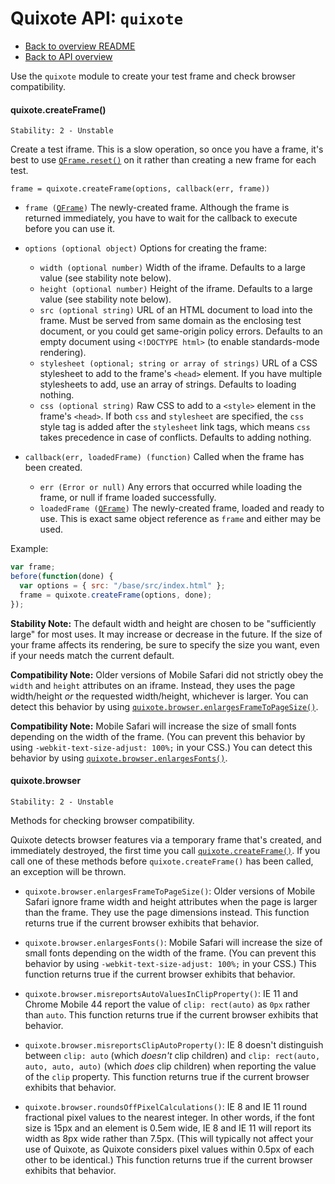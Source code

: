 # Quixote API: `quixote`

* [Back to overview README](../README.md)
* [Back to API overview](api.md)

Use the `quixote` module to create your test frame and check browser compatibility.


#### quixote.createFrame()

```
Stability: 2 - Unstable
```

Create a test iframe. This is a slow operation, so once you have a frame, it's best to use [`QFrame.reset()`](QFrame.md#framereset) on it rather than creating a new frame for each test.

`frame = quixote.createFrame(options, callback(err, frame))`

* `frame (`[`QFrame`](QFrame.md)`)` The newly-created frame. Although the frame is returned immediately, you have to wait for the callback to execute before you can use it.

* `options (optional object)` Options for creating the frame:
  * `width (optional number)` Width of the iframe. Defaults to a large value (see stability note below).
  * `height (optional number)` Height of the iframe. Defaults to a large value (see stability note below).
  * `src (optional string)` URL of an HTML document to load into the frame. Must be served from same domain as the enclosing test document, or you could get same-origin policy errors. Defaults to an empty document using `<!DOCTYPE html>` (to enable standards-mode rendering).
  * `stylesheet (optional; string or array of strings)` URL of a CSS stylesheet to add to the frame's `<head>` element. If you have multiple stylesheets to add, use an array of strings. Defaults to loading nothing.
  * `css (optional string)` Raw CSS to add to a `<style>` element in the frame's `<head>`. If both `css` and `stylesheet` are specified, the `css` style tag is added after the `stylesheet` link tags, which means `css` takes precedence in case of conflicts. Defaults to adding nothing.
  
* `callback(err, loadedFrame) (function)` Called when the frame has been created. 
  * `err (Error or null)` Any errors that occurred while loading the frame, or null if frame loaded successfully.
  * `loadedFrame (`[`QFrame`](QFrame.md)`)` The newly-created frame, loaded and ready to use. This is exact same object reference as `frame` and either may be used.  

Example:

```javascript
var frame;
before(function(done) {
  var options = { src: "/base/src/index.html" };
  frame = quixote.createFrame(options, done);
});
```

**Stability Note:** The default width and height are chosen to be "sufficiently large" for most uses. It may increase or decrease in the future. If the size of your frame affects its rendering, be sure to specify the size you want, even if your needs match the current default.

**Compatibility Note:** Older versions of Mobile Safari did not strictly obey the `width` and `height` attributes on an iframe. Instead, they uses the page width/height *or* the requested width/height, whichever is larger. You can detect this behavior by using [`quixote.browser.enlargesFrameToPageSize()`](quixote.md#quixotebrowser).

**Compatibility Note:** Mobile Safari will increase the size of small fonts depending on the width of the frame. (You can prevent this behavior by using `-webkit-text-size-adjust: 100%;` in your CSS.) You can detect this behavior by using [`quixote.browser.enlargesFonts()`](#quixotebrowser).


#### quixote.browser

```
Stability: 2 - Unstable
```

Methods for checking browser compatibility.

Quixote detects browser features via a temporary frame that's created, and immediately destroyed, the first time you call [`quixote.createFrame()`](#quixotecreateframe). If you call one of these methods before `quixote.createFrame()` has been called, an exception will be thrown.

* `quixote.browser.enlargesFrameToPageSize()`: Older versions of Mobile Safari ignore frame width and height attributes when the page is larger than the frame. They use the page dimensions instead. This function returns true if the current browser exhibits that behavior.

* `quixote.browser.enlargesFonts()`: Mobile Safari will increase the size of small fonts depending on the width of the frame. (You can prevent this behavior by using `-webkit-text-size-adjust: 100%;` in your CSS.) This function returns true if the current browser exhibits that behavior.

* `quixote.browser.misreportsAutoValuesInClipProperty()`: IE 11 and Chrome Mobile 44 report the value of `clip: rect(auto)` as `0px` rather than `auto`. This function returns true if the current browser exhibits that behavior.

* `quixote.browser.misreportsClipAutoProperty()`: IE 8 doesn't distinguish between `clip: auto` (which *doesn't* clip children) and `clip: rect(auto, auto, auto, auto)` (which *does* clip children) when reporting the value of the `clip` property. This function returns true if the current browser exhibits that behavior.

* `quixote.browser.roundsOffPixelCalculations()`: IE 8 and IE 11 round fractional pixel values to the nearest integer. In other words, if the font size is 15px and an element is 0.5em wide, IE 8 and IE 11 will report its width as 8px wide rather than 7.5px. (This will typically not affect your use of Quixote, as Quixote considers pixel values within 0.5px of each other to be identical.) This function returns true if the current browser exhibits that behavior.